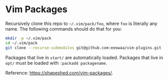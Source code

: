 # Vim Packages

Recursively clone this repo to `~/.vim/pack/foo`, where `foo` is literally any
name. The following commands should do that for you:

``` sh
mkdir -p ~/.vim/pack
cd ~/.vim/pack
git clone --recurse-submodules git@github.com:eeowaa/vim-plugins.git
```

Packages that live in `start/` are automatically loaded. Packages that live in
`opt/` must be loaded with `:packadd packagename`.

Reference: <https://shapeshed.com/vim-packages/>.
